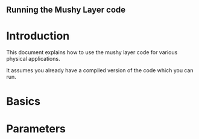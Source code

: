 ## Running the Mushy Layer code
# Introduction
This document explains how to use the mushy layer code for various physical applications. 

It assumes you already have a compiled version of the code which you can run.

# Basics

# Parameters


